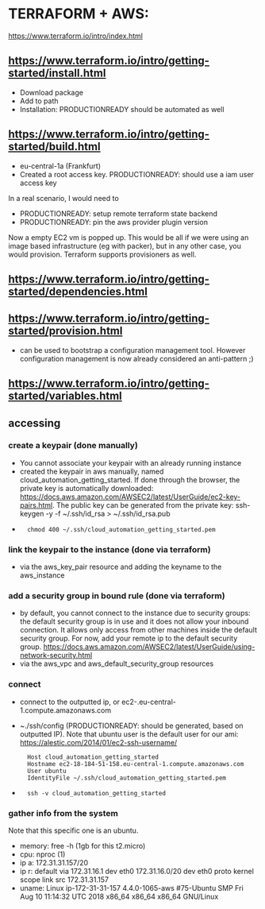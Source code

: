 # TERRAFORM + AWS:
https://www.terraform.io/intro/index.html

## https://www.terraform.io/intro/getting-started/install.html

- Download package
- Add to path
- Installation: PRODUCTIONREADY should be automated as well

## https://www.terraform.io/intro/getting-started/build.html

- eu-central-1a (Frankfurt)
- Created a root access key. PRODUCTIONREADY: should use a iam user access key

In a real scenario, I would need to
- PRODUCTIONREADY: setup remote terraform state backend
- PRODUCTIONREADY: pin the aws provider plugin version

Now a empty EC2 vm is popped up. This would be all if we were using an image based infrastructure (eg with packer), but in any other case, you would provision.
Terraform supports provisioners as well.

## https://www.terraform.io/intro/getting-started/dependencies.html

## https://www.terraform.io/intro/getting-started/provision.html

- can be used to bootstrap a configuration management tool. However configuration management is now already considered an anti-pattern ;)

## https://www.terraform.io/intro/getting-started/variables.html

## accessing

### create a keypair (done manually)
- You cannot associate your keypair with an already running instance
- created the keypair in aws manually, named cloud_automation_getting_started. If done through the browser, the private key is automatically downloaded: https://docs.aws.amazon.com/AWSEC2/latest/UserGuide/ec2-key-pairs.html. The public key can be generated from the private key: ssh-keygen -y -f ~/.ssh/id_rsa > ~/.ssh/id_rsa.pub
-
        chmod 400 ~/.ssh/cloud_automation_getting_started.pem

### link the keypair to the instance (done via terraform)
- via the aws_key_pair resource and adding the keyname to the aws_instance

### add a security group in bound rule (done via terraform)
- by default, you cannot connect to the instance due to security groups: the default security group is in use and it does not allow your inbound connection. It allows only access from other machines inside the default security group. For now, add your remote ip to the default security group. https://docs.aws.amazon.com/AWSEC2/latest/UserGuide/using-network-security.html
- via the aws_vpc and aws_default_security_group resources

### connect
- connect to the outputted ip, or ec2-<outputtedIPseparatedbydashes>.eu-central-1.compute.amazonaws.com
- ~./ssh/config (PRODUCTIONREADY: should be generated, based on outputted IP). Note that ubuntu user is the default user for our ami: https://alestic.com/2014/01/ec2-ssh-username/

        Host cloud_automation_getting_started
        Hostname ec2-18-184-51-158.eu-central-1.compute.amazonaws.com
        User ubuntu
        IdentityFile ~/.ssh/cloud_automation_getting_started.pem
-
        ssh -v cloud_automation_getting_started

### gather info from the system
Note that this specific one is an ubuntu.
- memory: free -h (1gb for this t2.micro)
- cpu: nproc (1)
- ip a: 172.31.31.157/20
- ip r: default via 172.31.16.1 dev eth0
        172.31.16.0/20 dev eth0  proto kernel  scope link  src 172.31.31.157
- uname: Linux ip-172-31-31-157 4.4.0-1065-aws #75-Ubuntu SMP Fri Aug 10 11:14:32 UTC 2018 x86_64 x86_64 x86_64 GNU/Linux
